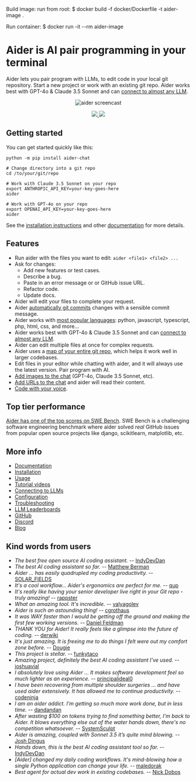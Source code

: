 <!-- Edit README.md, not index.md -->

Build image: run from root: $ docker build -f docker/Dockerfile -t aider-image .

Run container: $ docker run -it --rm aider-image

# Aider is AI pair programming in your terminal

Aider lets you pair program with LLMs,
to edit code in your local git repository.
Start a new project or work with an existing git repo.
Aider works best with GPT-4o & Claude 3.5 Sonnet and can
[connect to almost any LLM](https://aider.chat/docs/llms.html).

<p align="center">
  <img
    src="https://aider.chat/assets/screencast.svg"
    alt="aider screencast"
  >
</p>

<p align="center">
  <a href="https://discord.gg/Tv2uQnR88V">
    <img src="https://img.shields.io/badge/Join-Discord-blue.svg"/>
  </a>
  <a href="https://aider.chat/docs/install.html">
    <img src="https://img.shields.io/badge/Read-Docs-green.svg"/>
  </a>
</p>

## Getting started

<!--[[[cog
# We can't "include" here.
# Because this page is rendered by GitHub as the repo README
cog.out(open("aider/website/_includes/get-started.md").read())
]]]-->

You can get started quickly like this:

```
python -m pip install aider-chat

# Change directory into a git repo
cd /to/your/git/repo

# Work with Claude 3.5 Sonnet on your repo
export ANTHROPIC_API_KEY=your-key-goes-here
aider

# Work with GPT-4o on your repo
export OPENAI_API_KEY=your-key-goes-here
aider
```

<!--[[[end]]]-->

See the
[installation instructions](https://aider.chat/docs/install.html)
and other
[documentation](https://aider.chat/docs/usage.html)
for more details.

## Features

- Run aider with the files you want to edit: `aider <file1> <file2> ...`
- Ask for changes:
  - Add new features or test cases.
  - Describe a bug.
  - Paste in an error message or or GitHub issue URL.
  - Refactor code.
  - Update docs.
- Aider will edit your files to complete your request.
- Aider [automatically git commits](https://aider.chat/docs/git.html) changes with a sensible commit message.
- Aider works with [most popular languages](https://aider.chat/docs/languages.html): python, javascript, typescript, php, html, css, and more...
- Aider works best with GPT-4o & Claude 3.5 Sonnet and can [connect to almost any LLM](https://aider.chat/docs/llms.html).
- Aider can edit multiple files at once for complex requests.
- Aider uses a [map of your entire git repo](https://aider.chat/docs/repomap.html), which helps it work well in larger codebases.
- Edit files in your editor while chatting with aider,
  and it will always use the latest version.
  Pair program with AI.
- [Add images to the chat](https://aider.chat/docs/usage/images-urls.html) (GPT-4o, Claude 3.5 Sonnet, etc).
- [Add URLs to the chat](https://aider.chat/docs/usage/images-urls.html) and aider will read their content.
- [Code with your voice](https://aider.chat/docs/usage/voice.html).

## Top tier performance

[Aider has one of the top scores on SWE Bench](https://aider.chat/2024/06/02/main-swe-bench.html).
SWE Bench is a challenging software engineering benchmark where aider
solved _real_ GitHub issues from popular open source
projects like django, scikitlearn, matplotlib, etc.

## More info

- [Documentation](https://aider.chat/)
- [Installation](https://aider.chat/docs/install.html)
- [Usage](https://aider.chat/docs/usage.html)
- [Tutorial videos](https://aider.chat/docs/usage/tutorials.html)
- [Connecting to LLMs](https://aider.chat/docs/llms.html)
- [Configuration](https://aider.chat/docs/config.html)
- [Troubleshooting](https://aider.chat/docs/troubleshooting.html)
- [LLM Leaderboards](https://aider.chat/docs/leaderboards/)
- [GitHub](https://github.com/paul-gauthier/aider)
- [Discord](https://discord.gg/Tv2uQnR88V)
- [Blog](https://aider.chat/blog/)

## Kind words from users

- _The best free open source AI coding assistant._ -- [IndyDevDan](https://youtu.be/YALpX8oOn78)
- _The best AI coding assistant so far._ -- [Matthew Berman](https://www.youtube.com/watch?v=df8afeb1FY8)
- _Aider ... has easily quadrupled my coding productivity._ -- [SOLAR_FIELDS](https://news.ycombinator.com/item?id=36212100)
- _It's a cool workflow... Aider's ergonomics are perfect for me._ -- [qup](https://news.ycombinator.com/item?id=38185326)
- _It's really like having your senior developer live right in your Git repo - truly amazing!_ -- [rappster](https://github.com/paul-gauthier/aider/issues/124)
- _What an amazing tool. It's incredible._ -- [valyagolev](https://github.com/paul-gauthier/aider/issues/6#issue-1722897858)
- _Aider is such an astounding thing!_ -- [cgrothaus](https://github.com/paul-gauthier/aider/issues/82#issuecomment-1631876700)
- _It was WAY faster than I would be getting off the ground and making the first few working versions._ -- [Daniel Feldman](https://twitter.com/d_feldman/status/1662295077387923456)
- _THANK YOU for Aider! It really feels like a glimpse into the future of coding._ -- [derwiki](https://news.ycombinator.com/item?id=38205643)
- _It's just amazing. It is freeing me to do things I felt were out my comfort zone before._ -- [Dougie](https://discord.com/channels/1131200896827654144/1174002618058678323/1174084556257775656)
- _This project is stellar._ -- [funkytaco](https://github.com/paul-gauthier/aider/issues/112#issuecomment-1637429008)
- _Amazing project, definitely the best AI coding assistant I've used._ -- [joshuavial](https://github.com/paul-gauthier/aider/issues/84)
- _I absolutely love using Aider ... It makes software development feel so much lighter as an experience._ -- [principalideal0](https://discord.com/channels/1131200896827654144/1133421607499595858/1229689636012691468)
- _I have been recovering from multiple shoulder surgeries ... and have used aider extensively. It has allowed me to continue productivity._ -- [codeninja](https://www.reddit.com/r/OpenAI/s/nmNwkHy1zG)
- _I am an aider addict. I'm getting so much more work done, but in less time._ -- [dandandan](https://discord.com/channels/1131200896827654144/1131200896827654149/1135913253483069470)
- _After wasting $100 on tokens trying to find something better, I'm back to Aider. It blows everything else out of the water hands down, there's no competition whatsoever._ -- [SystemSculpt](https://discord.com/channels/1131200896827654144/1131200896827654149/1178736602797846548)
- _Aider is amazing, coupled with Sonnet 3.5 it’s quite mind blowing._ -- [Josh Dingus](https://discord.com/channels/1131200896827654144/1133060684540813372/1262374225298198548)
- _Hands down, this is the best AI coding assistant tool so far._ -- [IndyDevDan](https://www.youtube.com/watch?v=MPYFPvxfGZs)
- _[Aider] changed my daily coding workflows. It's mind-blowing how a single Python application can change your life._ -- [maledorak](https://discord.com/channels/1131200896827654144/1131200896827654149/1258453375620747264)
- _Best agent for actual dev work in existing codebases._ -- [Nick Dobos](https://twitter.com/NickADobos/status/1690408967963652097?s=20)

